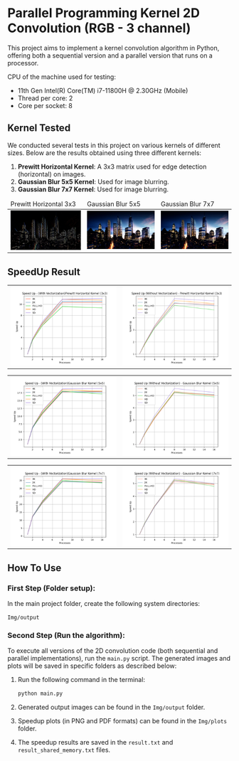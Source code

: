 # Parallel Programming Kernel 2D Convolution (RGB - 3 channel)

This project aims to implement a kernel convolution algorithm in Python, offering both a sequential version and a parallel version that runs on a processor.

CPU of the machine used for testing:

- 11th Gen Intel(R) Core(TM) i7-11800H @ 2.30GHz (Mobile)
- Thread per core:  2
- Core per socket:  8

## Kernel Tested

We conducted several tests in this project on various kernels of different sizes. Below are the results obtained using three different kernels:

1. **Prewitt Horizontal Kernel**: A 3x3 matrix used for edge detection (horizontal) on images.
2. **Gaussian Blur 5x5 Kernel**: Used for image blurring.
3. **Gaussian Blur 7x7 Kernel**: Used for image blurring.

<table>
    <thead>
        <tr>
            <td>Prewitt Horizontal 3x3</td>
            <td>Gaussian Blur 5x5 </td>
            <td>Gaussian Blur 7x7 </td>
        </tr>
    </thead>
     <tr>
        <td><img src="Img/output/output_image_PAR_Shared_1_1280x720_Prewitt Horizontal Kernel (3x3).png"></td>
        <td><img src="Img/output/output_image_PAR_Shared_1_1280x720_Gaussian Blur Kernel (5x5).png"></td>
        <td><img src="Img/output/output_image_PAR_Shared_1_1280x720_Gaussian Blur Kernel (7x7).png"></td>
     </tr>
</table>

## SpeedUp Result

<table>
     <tr>
        <td><img src="Img/plots/speed-up_Prewitt Horizontal Kernel (3x3).png"></td>
        <td><img src="Img/plots/speed-up_NV_Prewitt Horizontal Kernel (3x3).png"></td>
     </tr>
</table>

<table>
     <tr>
<td><img src="Img/plots/speed-up_Gaussian Blur Kernel (5x5).png"></td>
        <td><img src="Img/plots/speed-up_NV_Gaussian Blur Kernel (5x5).png"></td>
     </tr>
</table>

<table>
     <tr>
        <td><img src="Img/plots/speed-up_Gaussian Blur Kernel (7x7).png"></td>
        <td><img src="Img/plots/speed-up_NV_Gaussian Blur Kernel (7x7).png"></td>
     </tr>
</table>

## How To Use

<h3>First Step (Folder setup):</h3>

In the main project folder, create the following system directories:

    Img/output

<h3>Second Step (Run the algorithm):</h3>

To execute all versions of the 2D convolution code (both sequential and parallel implementations), run the `main.py` script. The generated images and plots will be saved in specific folders as described below:

1. Run the following command in the terminal:
    ```bash
    python main.py
    ```

2. Generated output images can be found in the `Img/output` folder.

3. Speedup plots (in PNG and PDF formats) can be found in the `Img/plots` folder.

4. The speedup results are saved in the `result.txt` and `result_shared_memory.txt` files.
